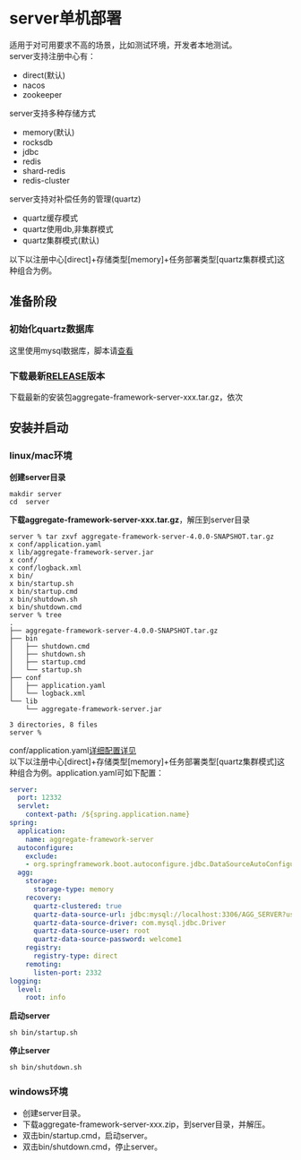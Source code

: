 # server单机部署
适用于对可用要求不高的场景，比如测试环境，开发者本地测试。  
server支持注册中心有：  
- direct(默认)  
- nacos  
- zookeeper  

server支持多种存储方式  
- memory(默认)  
- rocksdb  
- jdbc  
- redis  
- shard-redis  
- redis-cluster   

server支持对补偿任务的管理(quartz)    
- quartz缓存模式  
- quartz使用db,非集群模式  
- quartz集群模式(默认)   

以下以注册中心[direct]+存储类型[memory]+任务部署类型[quartz集群模式]这种组合为例。
## 准备阶段
### 初始化quartz数据库
这里使用mysql数据库，脚本请[查看](https://github.com/changmingxie/aggregate-framework/blob/master-4.x/aggregate-framework-server/src/main/dbscripts/db_init.sql)

### 下载最新[RELEASE](https://github.com/changmingxie/aggregate-framework/releases)版本
下载最新的安装包aggregate-framework-server-xxx.tar.gz，依次

## 安装并启动

### linux/mac环境

**创建server目录**
```shell script
makdir server 
cd  server  
```
**下载aggregate-framework-server-xxx.tar.gz**，解压到server目录  
```shell script
server % tar zxvf aggregate-framework-server-4.0.0-SNAPSHOT.tar.gz
x conf/application.yaml
x lib/aggregate-framework-server.jar
x conf/
x conf/logback.xml
x bin/
x bin/startup.sh
x bin/startup.cmd
x bin/shutdown.sh
x bin/shutdown.cmd
server % tree
.
├── aggregate-framework-server-4.0.0-SNAPSHOT.tar.gz
├── bin
│   ├── shutdown.cmd
│   ├── shutdown.sh
│   ├── startup.cmd
│   └── startup.sh
├── conf
│   ├── application.yaml
│   └── logback.xml
└── lib
    └── aggregate-framework-server.jar

3 directories, 8 files
server % 
```
conf/application.yaml[详细配置详见](/zh-cn/aggdocs/tutorial/configurations.html#server端)  
以下以注册中心[direct]+存储类型[memory]+任务部署类型[quartz集群模式]这种组合为例。application.yaml可如下配置：  
```yaml
server:
  port: 12332
  servlet:
    context-path: /${spring.application.name}
spring:
  application:
    name: aggregate-framework-server
  autoconfigure:
    exclude:
    - org.springframework.boot.autoconfigure.jdbc.DataSourceAutoConfiguration
  agg:
    storage:
      storage-type: memory
    recovery:
      quartz-clustered: true
      quartz-data-source-url: jdbc:mysql://localhost:3306/AGG_SERVER?useSSL=false&allowPublicKeyRetrieval=true
      quartz-data-source-driver: com.mysql.jdbc.Driver
      quartz-data-source-user: root
      quartz-data-source-password: welcome1
    registry:
      registry-type: direct
    remoting:
      listen-port: 2332
logging:
  level:
    root: info
```
  
**启动server**
```shell script
sh bin/startup.sh
```

**停止server**
```shell script
sh bin/shutdown.sh
```

### windows环境  
- 创建server目录。
- 下载aggregate-framework-server-xxx.zip，到server目录，并解压。
- 双击bin/startup.cmd，启动server。
- 双击bin/shutdown.cmd，停止server。 

